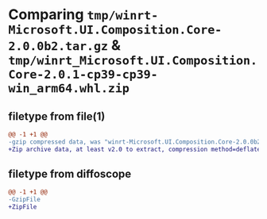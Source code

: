 # Comparing `tmp/winrt-Microsoft.UI.Composition.Core-2.0.0b2.tar.gz` & `tmp/winrt_Microsoft.UI.Composition.Core-2.0.1-cp39-cp39-win_arm64.whl.zip`

## filetype from file(1)

```diff
@@ -1 +1 @@
-gzip compressed data, was "winrt-Microsoft.UI.Composition.Core-2.0.0b2.tar", last modified: Sat Dec  2 18:28:16 2023, max compression
+Zip archive data, at least v2.0 to extract, compression method=deflate
```

## filetype from diffoscope

```diff
@@ -1 +1 @@
-GzipFile
+ZipFile
```

